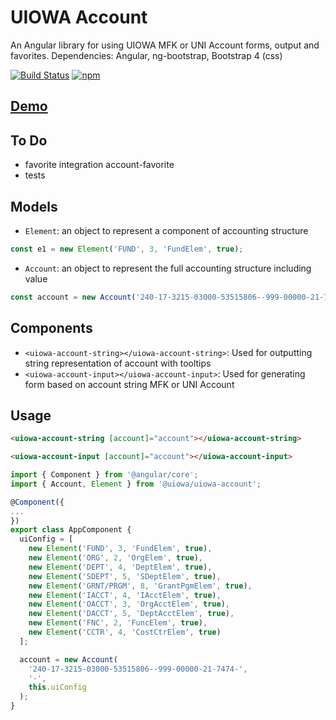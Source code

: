 # UIOWA Account

An Angular library for using UIOWA MFK or UNI Account forms, output and favorites. Dependencies: Angular, ng-bootstrap, Bootstrap 4 (css)

[![Build Status](https://travis-ci.org/jacobbp25/uiowa-account.svg?branch=master)](https://travis-ci.org/jacobbp25/uiowa-account)
[![npm](https://img.shields.io/npm/v/@uiowa/uiowa-account.svg?style=flat-square)](https://www.npmjs.com/package/@uiowa/uiowa-account)

## [Demo](https://uiowa-account.firebaseapp.com)

## To Do

- favorite integration account-favorite
- tests

## Models

- `Element`: an object to represent a component of accounting structure

```typescript
const e1 = new Element('FUND', 3, 'FundElem', true);
```

- `Account`: an object to represent the full accounting structure including value

```typescript
const account = new Account('240-17-3215-03000-53515806--999-00000-21-7474-', '-', [e1]);
```

## Components

- `<uiowa-account-string></uiowa-account-string>`: Used for outputting string representation of account with tooltips
- `<uiowa-account-input></uiowa-account-input>`: Used for generating form based on account string MFK or UNI Account

## Usage

```html
<uiowa-account-string [account]="account"></uiowa-account-string>

<uiowa-account-input [account]="account"></uiowa-account-input>
```

```typescript
import { Component } from '@angular/core';
import { Account, Element } from '@uiowa/uiowa-account';

@Component({
...
})
export class AppComponent {
  uiConfig = [
    new Element('FUND', 3, 'FundElem', true),
    new Element('ORG', 2, 'OrgElem', true),
    new Element('DEPT', 4, 'DeptElem', true),
    new Element('SDEPT', 5, 'SDeptElem', true),
    new Element('GRNT/PRGM', 8, 'GrantPgmElem', true),
    new Element('IACCT', 4, 'IAcctElem', true),
    new Element('OACCT', 3, 'OrgAcctElem', true),
    new Element('DACCT', 5, 'DeptAcctElem', true),
    new Element('FNC', 2, 'FuncElem', true),
    new Element('CCTR', 4, 'CostCtrElem', true)
  ];

  account = new Account(
    '240-17-3215-03000-53515806--999-00000-21-7474-',
    '-',
    this.uiConfig
  );
}
```
